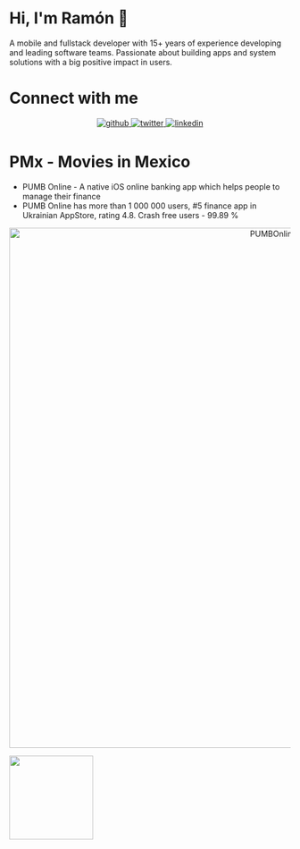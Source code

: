 # Hi, I'm Ramón 👋

A mobile and fullstack developer with 15+ years of experience developing and leading software teams. Passionate about building apps and system solutions with a big positive impact in users.

# Connect with me
<div align="center">
<a href="https://github.com/ramonfe" target="_blank">
<img src="https://img.shields.io/badge/github-%2324292e.svg?&amp;style=for-the-badge&amp;logo=github&amp;logoColor=white" alt="github" style="margin-bottom: 5px;">
</a>
<a href="https://twitter.com/ramonfe" target="_blank">
<img src="https://img.shields.io/badge/twitter-%2300acee.svg?&amp;style=for-the-badge&amp;logo=twitter&amp;logoColor=white" alt="twitter" style="margin-bottom: 5px;">
</a>
<a href="https://linkedin.com/in/ramonfelix" target="_blank">
<img src="https://img.shields.io/badge/linkedin-%231E77B5.svg?&amp;style=for-the-badge&amp;logo=linkedin&amp;logoColor=white" alt="linkedin" style="margin-bottom: 5px;">
</a>  
</div>

# PMx - Movies in Mexico

* PUMB Online - A native iOS online banking app which helps people to manage their finance
* PUMB Online has more than 1 000 000 users, #5 finance app in Ukrainian AppStore, rating 4.8. Crash free users - 99.89 %

<p align="center">
<img src="https://user-images.githubusercontent.com/33416429/93138739-516e5780-f694-11ea-8578-3f16db1bc263.png" width="930" title="PUMBOnline">
</p>
<p align="left"> <a href="https://apps.apple.com/us/app/pel%C3%ADculas-en-m%C3%A9xico/id1624630803" download><img src="https://developer.apple.com/assets/elements/badges/download-on-the-app-store.svg" width="150" ></a>
</p>

